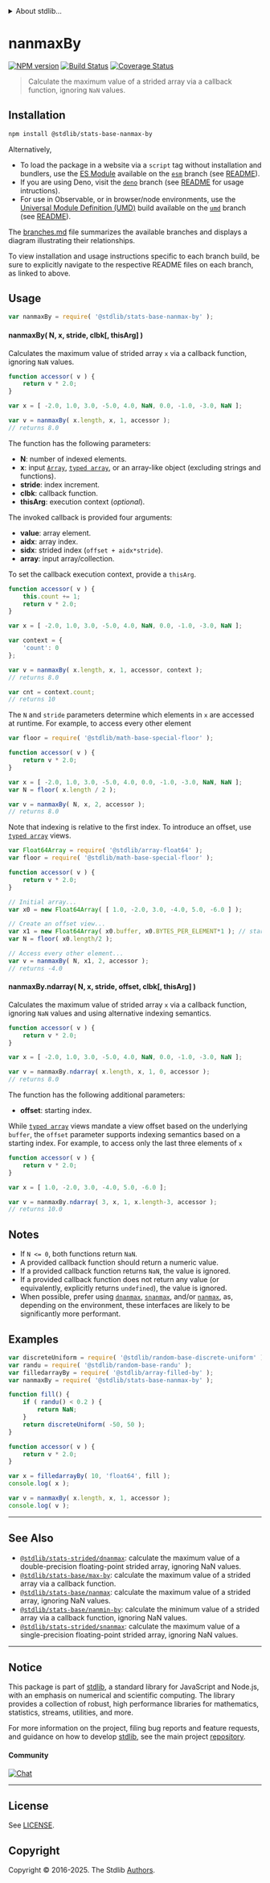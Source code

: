 <!--

@license Apache-2.0

Copyright (c) 2020 The Stdlib Authors.

Licensed under the Apache License, Version 2.0 (the "License");
you may not use this file except in compliance with the License.
You may obtain a copy of the License at

   http://www.apache.org/licenses/LICENSE-2.0

Unless required by applicable law or agreed to in writing, software
distributed under the License is distributed on an "AS IS" BASIS,
WITHOUT WARRANTIES OR CONDITIONS OF ANY KIND, either express or implied.
See the License for the specific language governing permissions and
limitations under the License.

-->


<details>
  <summary>
    About stdlib...
  </summary>
  <p>We believe in a future in which the web is a preferred environment for numerical computation. To help realize this future, we've built stdlib. stdlib is a standard library, with an emphasis on numerical and scientific computation, written in JavaScript (and C) for execution in browsers and in Node.js.</p>
  <p>The library is fully decomposable, being architected in such a way that you can swap out and mix and match APIs and functionality to cater to your exact preferences and use cases.</p>
  <p>When you use stdlib, you can be absolutely certain that you are using the most thorough, rigorous, well-written, studied, documented, tested, measured, and high-quality code out there.</p>
  <p>To join us in bringing numerical computing to the web, get started by checking us out on <a href="https://github.com/stdlib-js/stdlib">GitHub</a>, and please consider <a href="https://opencollective.com/stdlib">financially supporting stdlib</a>. We greatly appreciate your continued support!</p>
</details>

# nanmaxBy

[![NPM version][npm-image]][npm-url] [![Build Status][test-image]][test-url] [![Coverage Status][coverage-image]][coverage-url] <!-- [![dependencies][dependencies-image]][dependencies-url] -->

> Calculate the maximum value of a strided array via a callback function, ignoring `NaN` values.

<section class="installation">

## Installation

```bash
npm install @stdlib/stats-base-nanmax-by
```

Alternatively,

-   To load the package in a website via a `script` tag without installation and bundlers, use the [ES Module][es-module] available on the [`esm`][esm-url] branch (see [README][esm-readme]).
-   If you are using Deno, visit the [`deno`][deno-url] branch (see [README][deno-readme] for usage intructions).
-   For use in Observable, or in browser/node environments, use the [Universal Module Definition (UMD)][umd] build available on the [`umd`][umd-url] branch (see [README][umd-readme]).

The [branches.md][branches-url] file summarizes the available branches and displays a diagram illustrating their relationships.

To view installation and usage instructions specific to each branch build, be sure to explicitly navigate to the respective README files on each branch, as linked to above.

</section>

<section class="usage">

## Usage

```javascript
var nanmaxBy = require( '@stdlib/stats-base-nanmax-by' );
```

#### nanmaxBy( N, x, stride, clbk\[, thisArg] )

Calculates the maximum value of strided array `x` via a callback function, ignoring `NaN` values.

```javascript
function accessor( v ) {
    return v * 2.0;
}

var x = [ -2.0, 1.0, 3.0, -5.0, 4.0, NaN, 0.0, -1.0, -3.0, NaN ];

var v = nanmaxBy( x.length, x, 1, accessor );
// returns 8.0
```

The function has the following parameters:

-   **N**: number of indexed elements.
-   **x**: input [`Array`][mdn-array], [`typed array`][mdn-typed-array], or an array-like object (excluding strings and functions).
-   **stride**: index increment.
-   **clbk**: callback function.
-   **thisArg**: execution context (_optional_).

The invoked callback is provided four arguments:

-   **value**: array element.
-   **aidx**: array index.
-   **sidx**: strided index (`offset + aidx*stride`).
-   **array**: input array/collection.

To set the callback execution context, provide a `thisArg`.

```javascript
function accessor( v ) {
    this.count += 1;
    return v * 2.0;
}

var x = [ -2.0, 1.0, 3.0, -5.0, 4.0, NaN, 0.0, -1.0, -3.0, NaN ];

var context = {
    'count': 0
};

var v = nanmaxBy( x.length, x, 1, accessor, context );
// returns 8.0

var cnt = context.count;
// returns 10
```

The `N` and `stride` parameters determine which elements in `x` are accessed at runtime. For example, to access every other element

```javascript
var floor = require( '@stdlib/math-base-special-floor' );

function accessor( v ) {
    return v * 2.0;
}

var x = [ -2.0, 1.0, 3.0, -5.0, 4.0, 0.0, -1.0, -3.0, NaN, NaN ];
var N = floor( x.length / 2 );

var v = nanmaxBy( N, x, 2, accessor );
// returns 8.0
```

Note that indexing is relative to the first index. To introduce an offset, use [`typed array`][mdn-typed-array] views.

```javascript
var Float64Array = require( '@stdlib/array-float64' );
var floor = require( '@stdlib/math-base-special-floor' );

function accessor( v ) {
    return v * 2.0;
}

// Initial array...
var x0 = new Float64Array( [ 1.0, -2.0, 3.0, -4.0, 5.0, -6.0 ] );

// Create an offset view...
var x1 = new Float64Array( x0.buffer, x0.BYTES_PER_ELEMENT*1 ); // start at 2nd element
var N = floor( x0.length/2 );

// Access every other element...
var v = nanmaxBy( N, x1, 2, accessor );
// returns -4.0
```

#### nanmaxBy.ndarray( N, x, stride, offset, clbk\[, thisArg] )

Calculates the maximum value of strided array `x` via a callback function, ignoring `NaN` values and using alternative indexing semantics.

```javascript
function accessor( v ) {
    return v * 2.0;
}

var x = [ -2.0, 1.0, 3.0, -5.0, 4.0, NaN, 0.0, -1.0, -3.0, NaN ];

var v = nanmaxBy.ndarray( x.length, x, 1, 0, accessor );
// returns 8.0
```

The function has the following additional parameters:

-   **offset**: starting index.

While [`typed array`][mdn-typed-array] views mandate a view offset based on the underlying `buffer`, the `offset` parameter supports indexing semantics based on a starting index. For example, to access only the last three elements of `x`

```javascript
function accessor( v ) {
    return v * 2.0;
}

var x = [ 1.0, -2.0, 3.0, -4.0, 5.0, -6.0 ];

var v = nanmaxBy.ndarray( 3, x, 1, x.length-3, accessor );
// returns 10.0
```

</section>

<!-- /.usage -->

<section class="notes">

## Notes

-   If `N <= 0`, both functions return `NaN`.
-   A provided callback function should return a numeric value.
-   If a provided callback function returns `NaN`, the value is ignored.
-   If a provided callback function does not return any value (or equivalently, explicitly returns `undefined`), the value is ignored.
-   When possible, prefer using [`dnanmax`][@stdlib/stats/strided/dnanmax], [`snanmax`][@stdlib/stats/strided/snanmax], and/or [`nanmax`][@stdlib/stats/base/nanmax], as, depending on the environment, these interfaces are likely to be significantly more performant.

</section>

<!-- /.notes -->

<section class="examples">

## Examples

<!-- eslint no-undef: "error" -->

```javascript
var discreteUniform = require( '@stdlib/random-base-discrete-uniform' );
var randu = require( '@stdlib/random-base-randu' );
var filledarrayBy = require( '@stdlib/array-filled-by' );
var nanmaxBy = require( '@stdlib/stats-base-nanmax-by' );

function fill() {
    if ( randu() < 0.2 ) {
        return NaN;
    }
    return discreteUniform( -50, 50 );
}

function accessor( v ) {
    return v * 2.0;
}

var x = filledarrayBy( 10, 'float64', fill );
console.log( x );

var v = nanmaxBy( x.length, x, 1, accessor );
console.log( v );
```

</section>

<!-- /.examples -->

<!-- Section for related `stdlib` packages. Do not manually edit this section, as it is automatically populated. -->

<section class="related">

* * *

## See Also

-   <span class="package-name">[`@stdlib/stats-strided/dnanmax`][@stdlib/stats/strided/dnanmax]</span><span class="delimiter">: </span><span class="description">calculate the maximum value of a double-precision floating-point strided array, ignoring NaN values.</span>
-   <span class="package-name">[`@stdlib/stats-base/max-by`][@stdlib/stats/base/max-by]</span><span class="delimiter">: </span><span class="description">calculate the maximum value of a strided array via a callback function.</span>
-   <span class="package-name">[`@stdlib/stats-base/nanmax`][@stdlib/stats/base/nanmax]</span><span class="delimiter">: </span><span class="description">calculate the maximum value of a strided array, ignoring NaN values.</span>
-   <span class="package-name">[`@stdlib/stats-base/nanmin-by`][@stdlib/stats/base/nanmin-by]</span><span class="delimiter">: </span><span class="description">calculate the minimum value of a strided array via a callback function, ignoring NaN values.</span>
-   <span class="package-name">[`@stdlib/stats-strided/snanmax`][@stdlib/stats/strided/snanmax]</span><span class="delimiter">: </span><span class="description">calculate the maximum value of a single-precision floating-point strided array, ignoring NaN values.</span>

</section>

<!-- /.related -->

<!-- Section for all links. Make sure to keep an empty line after the `section` element and another before the `/section` close. -->


<section class="main-repo" >

* * *

## Notice

This package is part of [stdlib][stdlib], a standard library for JavaScript and Node.js, with an emphasis on numerical and scientific computing. The library provides a collection of robust, high performance libraries for mathematics, statistics, streams, utilities, and more.

For more information on the project, filing bug reports and feature requests, and guidance on how to develop [stdlib][stdlib], see the main project [repository][stdlib].

#### Community

[![Chat][chat-image]][chat-url]

---

## License

See [LICENSE][stdlib-license].


## Copyright

Copyright &copy; 2016-2025. The Stdlib [Authors][stdlib-authors].

</section>

<!-- /.stdlib -->

<!-- Section for all links. Make sure to keep an empty line after the `section` element and another before the `/section` close. -->

<section class="links">

[npm-image]: http://img.shields.io/npm/v/@stdlib/stats-base-nanmax-by.svg
[npm-url]: https://npmjs.org/package/@stdlib/stats-base-nanmax-by

[test-image]: https://github.com/stdlib-js/stats-base-nanmax-by/actions/workflows/test.yml/badge.svg?branch=main
[test-url]: https://github.com/stdlib-js/stats-base-nanmax-by/actions/workflows/test.yml?query=branch:main

[coverage-image]: https://img.shields.io/codecov/c/github/stdlib-js/stats-base-nanmax-by/main.svg
[coverage-url]: https://codecov.io/github/stdlib-js/stats-base-nanmax-by?branch=main

<!--

[dependencies-image]: https://img.shields.io/david/stdlib-js/stats-base-nanmax-by.svg
[dependencies-url]: https://david-dm.org/stdlib-js/stats-base-nanmax-by/main

-->

[chat-image]: https://img.shields.io/gitter/room/stdlib-js/stdlib.svg
[chat-url]: https://app.gitter.im/#/room/#stdlib-js_stdlib:gitter.im

[stdlib]: https://github.com/stdlib-js/stdlib

[stdlib-authors]: https://github.com/stdlib-js/stdlib/graphs/contributors

[umd]: https://github.com/umdjs/umd
[es-module]: https://developer.mozilla.org/en-US/docs/Web/JavaScript/Guide/Modules

[deno-url]: https://github.com/stdlib-js/stats-base-nanmax-by/tree/deno
[deno-readme]: https://github.com/stdlib-js/stats-base-nanmax-by/blob/deno/README.md
[umd-url]: https://github.com/stdlib-js/stats-base-nanmax-by/tree/umd
[umd-readme]: https://github.com/stdlib-js/stats-base-nanmax-by/blob/umd/README.md
[esm-url]: https://github.com/stdlib-js/stats-base-nanmax-by/tree/esm
[esm-readme]: https://github.com/stdlib-js/stats-base-nanmax-by/blob/esm/README.md
[branches-url]: https://github.com/stdlib-js/stats-base-nanmax-by/blob/main/branches.md

[stdlib-license]: https://raw.githubusercontent.com/stdlib-js/stats-base-nanmax-by/main/LICENSE

[mdn-array]: https://developer.mozilla.org/en-US/docs/Web/JavaScript/Reference/Global_Objects/Array

[mdn-typed-array]: https://developer.mozilla.org/en-US/docs/Web/JavaScript/Reference/Global_Objects/TypedArray

<!-- <related-links> -->

[@stdlib/stats/strided/dnanmax]: https://github.com/stdlib-js/stats-strided-dnanmax

[@stdlib/stats/base/max-by]: https://github.com/stdlib-js/stats-base-max-by

[@stdlib/stats/base/nanmax]: https://github.com/stdlib-js/stats-base-nanmax

[@stdlib/stats/base/nanmin-by]: https://github.com/stdlib-js/stats-base-nanmin-by

[@stdlib/stats/strided/snanmax]: https://github.com/stdlib-js/stats-strided-snanmax

<!-- </related-links> -->

</section>

<!-- /.links -->
